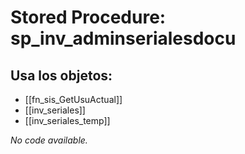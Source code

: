 # Stored Procedure: sp_inv_adminserialesdocu

## Usa los objetos:
- [[fn_sis_GetUsuActual]]
- [[inv_seriales]]
- [[inv_seriales_temp]]

*No code available.*
